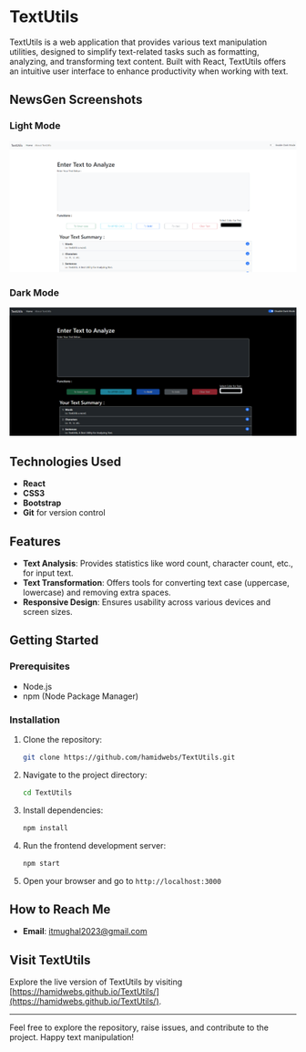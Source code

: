 # TextUtils

TextUtils is a web application that provides various text manipulation utilities, designed to simplify text-related tasks such as formatting, analyzing, and transforming text content. Built with React, TextUtils offers an intuitive user interface to enhance productivity when working with text.

## NewsGen Screenshots

### Light Mode
![Light Mode](/ScreenShots/LightMode.png)
### Dark Mode
![Dark Mode](/ScreenShots/DarkMode.png)

## Technologies Used

- **React**
- **CSS3**
- **Bootstrap**
- **Git** for version control

## Features

- **Text Analysis**: Provides statistics like word count, character count, etc., for input text.
- **Text Transformation**: Offers tools for converting text case (uppercase, lowercase) and removing extra spaces.
- **Responsive Design**: Ensures usability across various devices and screen sizes.

## Getting Started

### Prerequisites

- Node.js
- npm (Node Package Manager)

### Installation

1. Clone the repository:
    ```sh
    git clone https://github.com/hamidwebs/TextUtils.git
    ```

2. Navigate to the project directory:
    ```sh
    cd TextUtils
    ```

3. Install dependencies:
    ```sh
    npm install
    ```

4. Run the frontend development server:
    ```sh
    npm start
    ```

5. Open your browser and go to `http://localhost:3000`

## How to Reach Me

- **Email**: [itmughal2023@gmail.com](mailto:itmughal2023@gmail.com)

## Visit TextUtils

Explore the live version of TextUtils by visiting [https://hamidwebs.github.io/TextUtils/](https://hamidwebs.github.io/TextUtils/).

---

Feel free to explore the repository, raise issues, and contribute to the project. Happy text manipulation!
